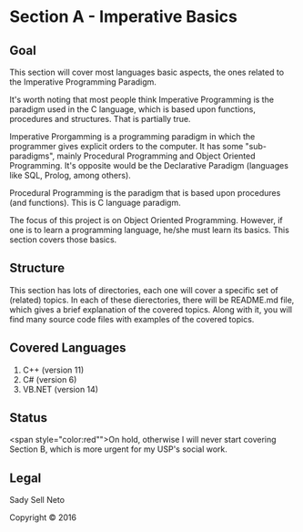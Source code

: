 # Section A - Imperative Basics

## Goal
This section will cover most languages basic aspects, the ones related to the Imperative Programming Paradigm.

It's worth noting that most people think Imperative Programming is the paradigm used in the C language, which is based upon functions, procedures and structures. That is partially true.

Imperative Prorgamming is a programming paradigm in which the programmer gives explicit orders to the computer. It has some "sub-paradigms", mainly Procedural Programming and Object Oriented Programming. It's opposite would be the Declarative Paradigm (languages like SQL, Prolog, among others).

Procedural Programming is the paradigm that is based upon procedures (and functions). This is C language paradigm.

The focus of this project is on Object Oriented Programming. However, if one is to learn a programming language, he/she must learn its basics. This section covers those basics.

## Structure
This section has lots of directories, each one will cover a specific set of (related) topics. In each of these dierectories, there will be README.md file, which gives a brief explanation of the covered topics. Along with it, you will find many source code files with examples of the covered topics.

## Covered Languages
1. C++ (version 11)
2. C# (version 6)
3. VB.NET (version 14)

## Status
<span style="color:red"">On hold, otherwise I will never start covering Section B, which is more urgent for my USP's social work.</span>

## Legal
Sady Sell Neto

Copyright &copy; 2016
